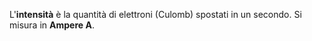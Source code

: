 L'**intensità** è la quantità di elettroni (Culomb) spostati in un secondo. 
Si misura in **Ampere A**.